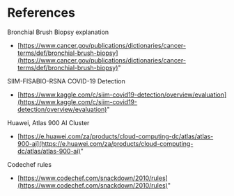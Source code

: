 # References

Bronchial Brush Biopsy explanation

* [https://www.cancer.gov/publications/dictionaries/cancer-terms/def/bronchial-brush-biopsy](https://www.cancer.gov/publications/dictionaries/cancer-terms/def/bronchial-brush-biopsy)"

SIIM-FISABIO-RSNA COVID-19 Detection

* [https://www.kaggle.com/c/siim-covid19-detection/overview/evaluation](https://www.kaggle.com/c/siim-covid19-detection/overview/evaluation)"

Huawei, Atlas 900 AI Cluster

* [https://e.huawei.com/za/products/cloud-computing-dc/atlas/atlas-900-ai](https://e.huawei.com/za/products/cloud-computing-dc/atlas/atlas-900-ai)"

Codechef rules

* [https://www.codechef.com/snackdown/2010/rules](https://www.codechef.com/snackdown/2010/rules)"

